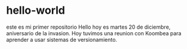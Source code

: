 # hello-world
este es mi primer repositorio
Hello hoy es martes 20 de diciembre, aniversario de la invasion.
Hoy tuvimos una reunion con Koombea para aprender a usar sistemas de versionamiento.
